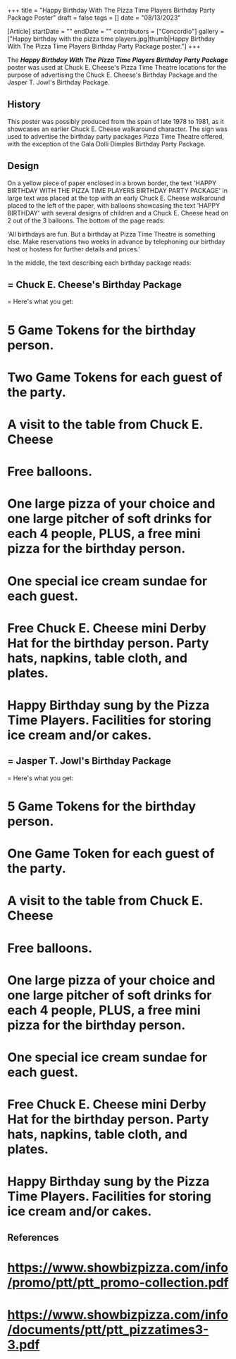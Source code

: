 +++
title = "Happy Birthday With The Pizza Time Players Birthday Party Package Poster"
draft = false
tags = []
date = "08/13/2023"

[Article]
startDate = ""
endDate = ""
contributors = ["Concordio"]
gallery = ["Happy birthday with the pizza time players.jpg|thumb|Happy Birthday With The Pizza Time Players Birthday Party Package poster."]
+++

The <b><i>Happy Birthday With The Pizza Time Players Birthday Party Package</b></i> poster was used at Chuck E. Cheese's Pizza Time Theatre locations for the purpose of advertising the Chuck E. Cheese's Birthday Package and the Jasper T. Jowl's Birthday Package.

<h2> History </h2>
This poster was possibly produced from the span of late 1978 to 1981, as it showcases an earlier Chuck E. Cheese walkaround character. The sign was used to advertise the birthday party packages Pizza Time Theatre offered, with the exception of the Gala Dolli Dimples Birthday Party Package. 

<h2> Design </h2>
On a yellow piece of paper enclosed in a brown border, the text 'HAPPY BIRTHDAY WITH THE PIZZA TIME PLAYERS BIRTHDAY PARTY PACKAGE' in large text was placed at the top with an early Chuck E. Cheese walkaround placed to the left of the paper, with balloons showcasing the text 'HAPPY BIRTHDAY' with several designs of children and a Chuck E. Cheese head on 2 out of the 3 balloons. The bottom of the page reads:


'All birthdays are fun. But a birthday at Pizza Time Theatre is something else. Make reservations two weeks in advance by telephoning our birthday host or hostess for further details and prices.' 


In the middle, the text describing each birthday package reads: 

<h2>= Chuck E. Cheese's Birthday Package </h2>=
Here's what you get:

# 5 Game Tokens for the birthday person.
# Two Game Tokens for each guest of the party.
# A visit to the table from Chuck E. Cheese
# Free balloons. 
# One large pizza of your choice and one large pitcher of soft drinks for each 4 people, PLUS, a free mini pizza for the birthday person.
# One special ice cream sundae for each guest.
# Free Chuck E. Cheese mini Derby Hat for the birthday person. Party hats, napkins, table cloth, and plates.
# Happy Birthday sung by the Pizza Time Players. Facilities for storing ice cream and/or cakes.

<h2>= Jasper T. Jowl's Birthday Package </h2>=
Here's what you get:

# 5 Game Tokens for the birthday person.
# One Game Token for each guest of the party.
# A visit to the table from Chuck E. Cheese
# Free balloons. 
# One large pizza of your choice and one large pitcher of soft drinks for each 4 people, PLUS, a free mini pizza for the birthday person.
# One special ice cream sundae for each guest.
# Free Chuck E. Cheese mini Derby Hat for the birthday person. Party hats, napkins, table cloth, and plates.
# Happy Birthday sung by the Pizza Time Players. Facilities for storing ice cream and/or cakes.




<h2> References </h2>

# https://www.showbizpizza.com/info/promo/ptt/ptt_promo-collection.pdf
# https://www.showbizpizza.com/info/documents/ptt/ptt_pizzatimes3-3.pdf